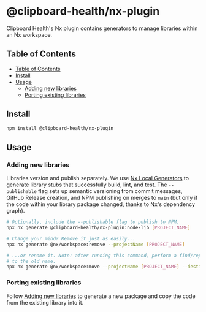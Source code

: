 # @clipboard-health/nx-plugin

Clipboard Health's Nx plugin contains generators to manage libraries within an Nx workspace.

## Table of Contents

- [Table of Contents](#table-of-contents)
- [Install](#install)
- [Usage](#usage)
  - [Adding new libraries](#adding-new-libraries)
  - [Porting existing libraries](#porting-existing-libraries)

## Install

```bash
npm install @clipboard-health/nx-plugin
```

## Usage

### Adding new libraries

Libraries version and publish separately. We use [Nx Local Generators](https://nx.dev/recipes/generators/local-generators) to generate library stubs that successfully build, lint, and test. The `--publishable` flag sets up semantic versioning from commit messages, GitHub Release creation, and NPM publishing on merges to `main` (but only if the code within your library package changed, thanks to Nx's dependency graph).

```bash
# Optionally, include the --publishable flag to publish to NPM.
npx nx generate @clipboard-health/nx-plugin:node-lib [PROJECT_NAME]

# Change your mind? Remove it just as easily...
npx nx generate @nx/workspace:remove --projectName [PROJECT_NAME]

# ...or rename it. Note: after running this command, perform a find/replace for remaining references
# to the old name.
npx nx generate @nx/workspace:move --projectName [PROJECT_NAME] --destination [NEW_PROJECT_NAME]
```

### Porting existing libraries

Follow [Adding new libraries](#adding-new-libraries) to generate a new package and copy the code from the existing library into it.
